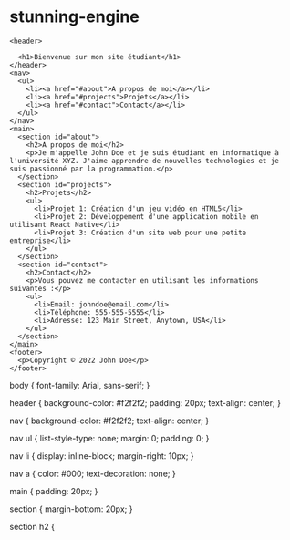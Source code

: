 # stunning-engine

<!DOCTYPE html>
<html>
  <head>
    <title>Mon site étudiant</title>
    <link rel="stylesheet" type="text/css" href="styles.css">
  </head>
  <body>
    
    <header>
      
      <h1>Bienvenue sur mon site étudiant</h1>
    </header>
    <nav>
      <ul>
        <li><a href="#about">A propos de moi</a></li>
        <li><a href="#projects">Projets</a></li>
        <li><a href="#contact">Contact</a></li>
      </ul>
    </nav>
    <main>
      <section id="about">
        <h2>A propos de moi</h2>
        <p>Je m'appelle John Doe et je suis étudiant en informatique à l'université XYZ. J'aime apprendre de nouvelles technologies et je suis passionné par la programmation.</p>
      </section>
      <section id="projects">
        <h2>Projets</h2>
        <ul>
          <li>Projet 1: Création d'un jeu vidéo en HTML5</li>
          <li>Projet 2: Développement d'une application mobile en utilisant React Native</li>
          <li>Projet 3: Création d'un site web pour une petite entreprise</li>
        </ul>
      </section>
      <section id="contact">
        <h2>Contact</h2>
        <p>Vous pouvez me contacter en utilisant les informations suivantes :</p>
        <ul>
          <li>Email: johndoe@email.com</li>
          <li>Téléphone: 555-555-5555</li>
          <li>Adresse: 123 Main Street, Anytown, USA</li>
        </ul>
      </section>
    </main>
    <footer>
      <p>Copyright © 2022 John Doe</p>
    </footer>
  </body>
</html>

<!DOCTYPE CSS>

body {
  font-family: Arial, sans-serif;
}

header {
  background-color: #f2f2f2;
  padding: 20px;
  text-align: center;
}


nav {
  background-color: #f2f2f2;
  text-align: center;
}

nav ul {
  list-style-type: none;
  margin: 0;
  padding: 0;
}

nav li {
  display: inline-block;
  margin-right: 10px;
}

nav a {
  color: #000;
  text-decoration: none;
}

main {
  padding: 20px;
}

section {
  margin-bottom: 20px;
}

section h2 {




